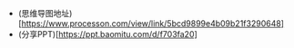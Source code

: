 - (思维导图地址)[https://www.processon.com/view/link/5bcd9899e4b09b21f3290648]
- (分享PPT)[https://ppt.baomitu.com/d/f703fa20]
